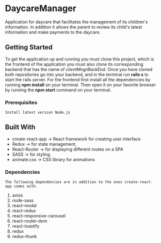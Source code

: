 # DaycareManager

Application for daycare that facilitates the management of its children's information. In addition it allows the parent to review its child's latest information and make payments to the daycare.

## Getting Started

To get the application up and running you must clone this project, which is the frontend of the application you must also clone its corresponding backend that has the name of *clientMngrBackEnd*. Once you have cloned both repositories go into your backend, and in the terminal run **rails s** to start the rails server. For the frontend first install all the dependencies by running **npm install** on your terminal. Then open it on your favorite browser by running the **npm start** command on your terminal.

### Prerequisites

```
Install latest version Node.js
``` 

## Built With

* create-react-app -> React framework for creating user interface
* Redux -> for state management, 
* React-Router -> for displaying different routes on a SPA 
* SASS -> for styling.
* animate.css -> CSS library for animations

### Dependencies
    The following dependencies are in addition to the ones create-react-app comes with.
1. axios
2. node-sass
3. react-modal
4. react-redux
5. react-responsive-carousel
6. react-router-dom
7. react-toastify
8. redux
9. redux-thunk
  
